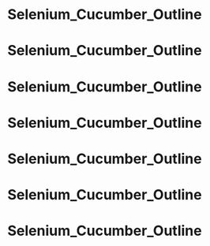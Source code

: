 # Selenium_Cucumber_Outline
# Selenium_Cucumber_Outline
# Selenium_Cucumber_Outline
# Selenium_Cucumber_Outline
# Selenium_Cucumber_Outline
# Selenium_Cucumber_Outline
# Selenium_Cucumber_Outline
